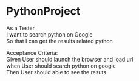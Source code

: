 # PythonProject


As a Tester  
I want to search python on Google  
So that I can get the results related python  

Acceptance Criteria:  
Given User should launch the browser and load url  
when User should search python on google  
Then User should able to see the resuts  

